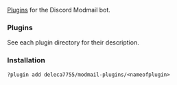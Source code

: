 [Plugins](https://docs.modmail.dev/old-docs/plugins) for the Discord Modmail bot.

### Plugins
See each plugin directory for their description.

### Installation
`?plugin add deleca7755/modmail-plugins/<nameofplugin>`
